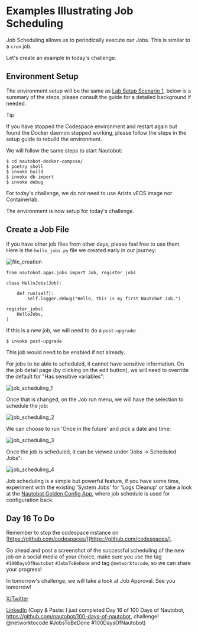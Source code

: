 # Examples Illustrating Job Scheduling

Job Scheduling allows us to periodically execute our Jobs. This is similar to a `cron` job. 

Let's create an example in today's challenge. 

## Environment Setup

The environment setup will be the same as [Lab Setup Scenario 1](../Lab_Setup/scenario_1_setup/README.md), below is a summary of the steps, please consult the guide for a detailed background if needed. 

> [!TIP]
> If you have stopped the Codespace environment and restart again but found the Docker daemon stopped working, please follow the steps in the setup guide to rebuild the environment. 

We will follow the same steps to start Nautobot: 

```
$ cd nautobot-docker-compose/
$ poetry shell
$ invoke build
$ invoke db-import
$ invoke debug
```

For today's challenge, we do not need to use Arista vEOS image nor Containerlab. 

The environment is now setup for today's challenge.  

## Create a Job File

If you have other job files from other days, please feel free to use them. Here is the `hello_jobs.py` file we created early in our journey: 

![file_creation](images/file_creation.png)

```
from nautobot.apps.jobs import Job, register_jobs

class HelloJobs(Job):

    def run(self):
        self.logger.debug("Hello, this is my first Nautobot Job.")

register_jobs(
    HelloJobs,
)
```

If this is a new job, we will need to do a `post-upgrade`:

```
$ invoke post-upgrade
```

This job would need to be enabled if not already. 

For jobs to be able to scheduled, it cannot have sensitive information. On the job detail page (by clicking on the edit button), we will need to override the default for "Has sensitive variables": 

![job_scheduling_1](images/job_schedule_1.png)

Once that is changed, on the Job run menu, we will have the selection to schedule the job: 

![job_scheduling_2](images/job_schedule_2.png)

We can choose to run 'Once in the future' and pick a date and time: 

![job_scheduling_3](images/job_schedule_3.png)

Once the job is scheduled, it can be viewed under 'Jobs -> Scheduled Jobs": 

![job_scheduling_4](images/job_schedule_4.png)

Job scheduling is a simple but powerful feature, if you have some time, experiment with the existing 'System Jobs' for 'Logs Cleanup' or take a look at the [Nautobot Golden Config App](https://docs.nautobot.com/projects/golden-config/en/latest/), where job schedule is used for configuration back. 

## Day 16 To Do

Remember to stop the codespace instance on [https://github.com/codespaces/](https://github.com/codespaces/). 

Go ahead and post a screenshot of the successful scheduling of the new job on a social media of your choice, make sure you use the tag `#100DaysOfNautobot` `#JobsToBeDone` and tag `@networktocode`, so we can share your progress! 

In tomorrow's challenge, we will take a look at Job Approval. See you tomorrow! 

[X/Twitter](<https://twitter.com/intent/tweet?url=https://github.com/nautobot/100-days-of-nautobot&text=I+jst+completed+Day+16+of+the+100+days+of+nautobot+!&hashtags=100DaysOfNautobot,JobsToBeDone>)

[LinkedIn](https://www.linkedin.com/) (Copy & Paste: I just completed Day 16 of 100 Days of Nautobot, https://github.com/nautobot/100-days-of-nautobot, challenge! @networktocode #JobsToBeDone #100DaysOfNautobot)

